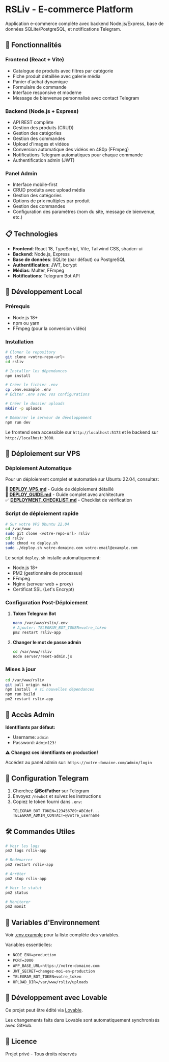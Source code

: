 # RSLiv - E-commerce Platform

Application e-commerce complète avec backend Node.js/Express, base de données SQLite/PostgreSQL, et notifications Telegram.

## 🚀 Fonctionnalités

### Frontend (React + Vite)
- Catalogue de produits avec filtres par catégorie
- Fiche produit détaillée avec galerie média
- Panier d'achat dynamique
- Formulaire de commande
- Interface responsive et moderne
- Message de bienvenue personnalisé avec contact Telegram

### Backend (Node.js + Express)
- API REST complète
- Gestion des produits (CRUD)
- Gestion des catégories
- Gestion des commandes
- Upload d'images et vidéos
- Conversion automatique des vidéos en 480p (FFmpeg)
- Notifications Telegram automatiques pour chaque commande
- Authentification admin (JWT)

### Panel Admin
- Interface mobile-first
- CRUD produits avec upload média
- Gestion des catégories
- Options de prix multiples par produit
- Gestion des commandes
- Configuration des paramètres (nom du site, message de bienvenue, etc.)

## 📋 Technologies

- **Frontend**: React 18, TypeScript, Vite, Tailwind CSS, shadcn-ui
- **Backend**: Node.js, Express
- **Base de données**: SQLite (par défaut) ou PostgreSQL
- **Authentification**: JWT, bcrypt
- **Médias**: Multer, FFmpeg
- **Notifications**: Telegram Bot API

## 🔧 Développement Local

### Prérequis
- Node.js 18+ 
- npm ou yarn
- FFmpeg (pour la conversion vidéo)

### Installation

```bash
# Cloner le repository
git clone <votre-repo-url>
cd rsliv

# Installer les dépendances
npm install

# Créer le fichier .env
cp .env.example .env
# Éditer .env avec vos configurations

# Créer le dossier uploads
mkdir -p uploads

# Démarrer le serveur de développement
npm run dev
```

Le frontend sera accessible sur `http://localhost:5173` et le backend sur `http://localhost:3000`.

## 🚀 Déploiement sur VPS

### Déploiement Automatique

Pour un déploiement complet et automatisé sur Ubuntu 22.04, consultez:

📖 **[DEPLOY_VPS.md](./DEPLOY_VPS.md)** - Guide de déploiement détaillé  
📖 **[DEPLOY_GUIDE.md](./DEPLOY_GUIDE.md)** - Guide complet avec architecture  
✅ **[DEPLOYMENT_CHECKLIST.md](./DEPLOYMENT_CHECKLIST.md)** - Checklist de vérification

### Script de déploiement rapide

```bash
# Sur votre VPS Ubuntu 22.04
cd /var/www
sudo git clone <votre-repo-url> rsliv
cd rsliv
sudo chmod +x deploy.sh
sudo ./deploy.sh votre-domaine.com votre-email@example.com
```

Le script `deploy.sh` installe automatiquement:
- Node.js 18+
- PM2 (gestionnaire de processus)
- FFmpeg
- Nginx (serveur web + proxy)
- Certificat SSL (Let's Encrypt)

### Configuration Post-Déploiement

1. **Token Telegram Bot**
   ```bash
   nano /var/www/rsliv/.env
   # Ajouter: TELEGRAM_BOT_TOKEN=votre_token
   pm2 restart rsliv-app
   ```

2. **Changer le mot de passe admin**
   ```bash
   cd /var/www/rsliv
   node server/reset-admin.js
   ```

### Mises à jour

```bash
cd /var/www/rsliv
git pull origin main
npm install  # si nouvelles dépendances
npm run build
pm2 restart rsliv-app
```

## 🔐 Accès Admin

**Identifiants par défaut:**
- Username: `admin`
- Password: `Admin123!`

⚠️ **Changez ces identifiants en production!**

Accédez au panel admin sur: `https://votre-domaine.com/admin/login`

## 📱 Configuration Telegram

1. Cherchez **@BotFather** sur Telegram
2. Envoyez `/newbot` et suivez les instructions
3. Copiez le token fourni dans `.env`:
   ```env
   TELEGRAM_BOT_TOKEN=123456789:ABCdef...
   TELEGRAM_ADMIN_CONTACT=@votre_username
   ```

## 🛠️ Commandes Utiles

```bash
# Voir les logs
pm2 logs rsliv-app

# Redémarrer
pm2 restart rsliv-app

# Arrêter
pm2 stop rsliv-app

# Voir le statut
pm2 status

# Monitorer
pm2 monit
```

## 📝 Variables d'Environnement

Voir [.env.example](./.env.example) pour la liste complète des variables.

Variables essentielles:
- `NODE_ENV=production`
- `PORT=3000`
- `APP_BASE_URL=https://votre-domaine.com`
- `JWT_SECRET=changez-moi-en-production`
- `TELEGRAM_BOT_TOKEN=votre_token`
- `UPLOAD_DIR=/var/www/rsliv/uploads`

## 🤝 Développement avec Lovable

Ce projet peut être édité via [Lovable](https://lovable.dev/projects/887601b2-0bd0-470a-af60-067158a517e6).

Les changements faits dans Lovable sont automatiquement synchronisés avec GitHub.

## 📄 Licence

Projet privé - Tous droits réservés
